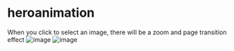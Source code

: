 # heroanimation
When you click to select an image, there will be a zoom and page transition effect
![image](https://github.com/tungtrieu0801/hero_animation_flutter/assets/126808438/b5c6649f-000d-4da8-aee5-adda09a3ef6c)
![image](https://github.com/tungtrieu0801/hero_animation_flutter/assets/126808438/94329aef-650c-422c-8b9a-a9d1b38fe19f)
